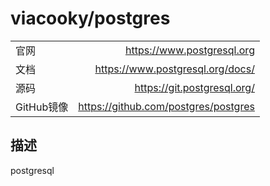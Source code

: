 # viacooky/postgres

|            |                                      |
| ---------- | -----------------------------------: |
| 官网       |           https://www.postgresql.org |
| 文档       |     https://www.postgresql.org/docs/ |
| 源码       |          https://git.postgresql.org/ |
| GitHub镜像 | https://github.com/postgres/postgres |

## 描述

postgresql
